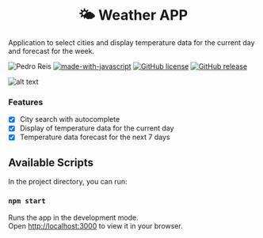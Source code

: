 <h1 align="center">🌤 Weather APP</a></h1>
Application to select cities and display temperature data for the current day and forecast for the week.

![Pedro Reis](https://img.shields.io/badge/maintainer-theMaintainer-blue)
[![made-with-javascript](https://img.shields.io/badge/Made%20with-JavaScript-1f425f.svg)](https://www.javascript.com)
[![GitHub license](https://img.shields.io/github/license/Naereen/StrapDown.js.svg)](https://github.com/Naereen/StrapDown.js/blob/master/LICENSE)
[![GitHub release](https://img.shields.io/github/release/Naereen/StrapDown.js.svg)](https://GitHub.com/Naereen/StrapDown.js/releases/)

![alt text](assets/screen.png)

### Features

- [x] City ​​search with autocomplete
- [x] Display of temperature data for the current day
- [x] Temperature data forecast for the next 7 days

## Available Scripts

In the project directory, you can run:

### `npm start`

Runs the app in the development mode.\
Open [http://localhost:3000](http://localhost:3000) to view it in your browser.

